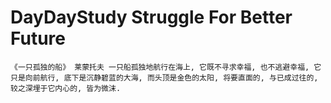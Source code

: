 # DayDayStudy Struggle For Better Future
`
 《一只孤独的船》
 莱蒙托夫
 一只船孤独地航行在海上,
 它既不寻求幸福,
 也不逃避幸福,
 它只是向前航行,
 底下是沉静碧蓝的大海,
 而头顶是金色的太阳,
 将要直面的,
 与已成过往的,
 较之深埋于它内心的,
 皆为微沫.
`
